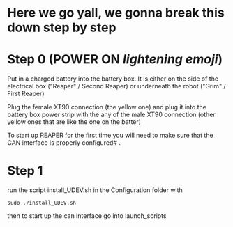 # Here we go yall, we gonna break this down step by step

# Step 0 (POWER ON *lightening emoji*)
Put in a charged battery into the battery box. It is either on the side of the electrical box ("Reaper" / Second Reaper) or underneath the robot ("Grim" / First Reaper)

Plug the female XT90 connection (the yellow one) and plug it into the battery box power strip with the any of the male XT90 connection (other yellow ones that are like the one on the batter)






To start up REAPER for the first time you will need to make sure that the CAN interface is properly configured# .

# Step 1
run the script install_UDEV.sh in the Configuration folder with

``` sudo ./install_UDEV.sh ```

then to start up the can interface go into launch_scripts

